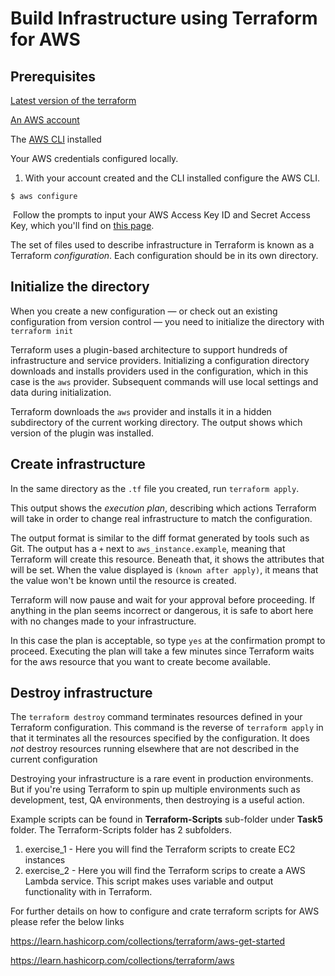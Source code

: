 # Build Infrastructure using Terraform for AWS

## Prerequisites

[Latest version of the terraform](https://learn.hashicorp.com/tutorials/terraform/install-cli?in=terraform/aws-get-started)

[An AWS account](https://aws.amazon.com/free/)

The [AWS CLI](https://docs.aws.amazon.com/cli/latest/userguide/cli-chap-install.html) installed

Your AWS credentials configured locally.

1. With your account created and the CLI installed configure the AWS CLI.

```shell-session
$ aws configure
```

​	Follow the prompts to input your AWS Access Key ID and Secret Access Key, which you'll find on [this page](https://console.aws.amazon.com/iam/home?#security_credential).

The set of files used to describe infrastructure in Terraform is known as a Terraform *configuration*. Each configuration should be in its own directory.

## Initialize the directory

When you create a new configuration — or check out an existing configuration from version control — you need to initialize the directory with `terraform init`

Terraform uses a plugin-based architecture to support hundreds of infrastructure and service providers. Initializing a configuration directory downloads and installs providers used in the configuration, which in this case is the `aws` provider. Subsequent commands will use local settings and data during initialization.

Terraform downloads the `aws` provider and installs it in a hidden subdirectory of the current working directory. The output shows which version of the plugin was installed.

## Create infrastructure

In the same directory as the `.tf` file you created, run `terraform apply`. 

This output shows the *execution plan*, describing which actions Terraform will take in order to change real infrastructure to match the configuration.

The output format is similar to the diff format generated by tools such as Git. The output has a `+` next to `aws_instance.example`, meaning that Terraform will create this resource. Beneath that, it shows the attributes that will be set. When the value displayed is `(known after apply)`, it means that the value won't be known until the resource is created.

Terraform will now pause and wait for your approval before proceeding. If anything in the plan seems incorrect or dangerous, it is safe to abort here with no changes made to your infrastructure.

In this case the plan is acceptable, so type `yes` at the confirmation prompt to proceed. Executing the plan will take a few minutes since Terraform waits for the aws resource that you want to create become available.

## Destroy infrastructure

The `terraform destroy` command terminates resources defined in your Terraform configuration. This command is the reverse of `terraform apply` in that it terminates all the resources specified by the configuration. It does *not* destroy resources running elsewhere that are not described in the current configuration

Destroying your infrastructure is a rare event in production environments. But if you're using Terraform to spin up multiple environments such as development, test, QA environments, then destroying is a useful action.



Example scripts can be found in **Terraform-Scripts** sub-folder under **Task5** folder. The Terraform-Scripts folder has 2 subfolders.

1. exercise_1 - Here you will find the Terraform scripts to create EC2 instances
2. exercise_2 - Here you will find the Terraform scrips to create a AWS Lambda service. This script makes uses variable and output functionality with in Terraform. 



For further details on how to configure and crate terraform scripts for AWS please refer the below links

https://learn.hashicorp.com/collections/terraform/aws-get-started 

https://learn.hashicorp.com/collections/terraform/aws
